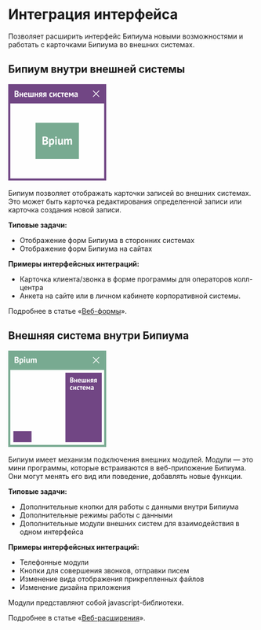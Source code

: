 # Интеграция интерфейса

Позволяет расширить интерфейс Бипиума новыми возможностями и работать с карточками Бипиума во внешних системах.

## Бипиум внутри внешней системы

![](../.gitbook/assets/integration-interface-forms.png)

Бипиум позволяет отображать карточки записей во внешних системах. Это может быть карточка редактирования определенной записи или карточка создания новой записи.

**Типовые задачи:**

* Отображение форм Бипиума в сторонних системах&#x20;
* Отображение форм Бипиума на сайтах

**Примеры интерфейсных интеграций:**

* Карточка клиента/звонка в форме программы для операторов колл-центра
* Анкета на сайте или в личном кабинете корпоративной системы.

Подробнее в статье «[Веб-формы](../web-forms.md)».

## Внешняя система внутри Бипиума

![](../.gitbook/assets/integration-interface-extensions.png)

Бипиум имеет механизм подключения внешних модулей. Модули — это мини программы, которые встраиваются в веб-приложение Бипиума. Они могут менять его вид или поведение, добавлять новые функции.

**Типовые задачи:**

* Дополнительные кнопки для работы с данными внутри Бипиума
* Дополнительные режимы работы с данными
* Дополнительные модули внешних систем для взаимодействия в одном интерфейса

**Примеры интерфейсных интеграций:**

* Телефонные модули
* Кнопки для совершения звонков, отправки писем
* Изменение вида отображения прикрепленных файлов
* Изменение дизайна приложения

Модули представляют собой javascript-библиотеки.

Подробнее в статье «[Веб-расширения](../web-modules.md)».
